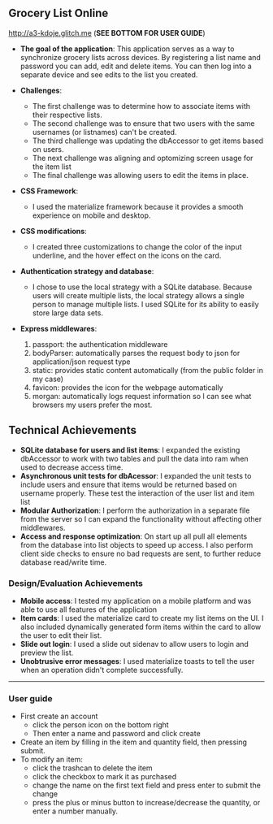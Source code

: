 ## Grocery List Online

http://a3-kdoje.glitch.me (**SEE BOTTOM FOR USER GUIDE**)

- **The goal of the application**: This application serves as a way to synchronize grocery lists across devices. By registering a list name and password you can add, edit and delete items. You can then log into a separate device and see edits to the list you created. 

- **Challenges**: 
    - The first challenge was to determine how to associate items with their respective lists.
    - The second challenge was to ensure that two users with the same usernames (or listnames) can't be created. 
    - The third challenge was updating the dbAccessor to get items based on users.
    - The next challenge was aligning and optomizing screen usage for the item list
    - The final challenge was allowing users to edit the items in place.
- **CSS Framework**:
    - I used the materialize framework because it provides a smooth experience on mobile and desktop.
- **CSS modifications**:
    - I created three customizations to change the color of the input underline, and the hover effect on the icons on the card.
- **Authentication strategy and database**:
    - I chose to use the local strategy with a SQLite database. Because users will create multiple lists, the local strategy allows a single person to manage multiple lists. I used SQLite for its ability to easily store large data sets.
- **Express middlewares**:
    1. passport: the authentication middleware
    2. bodyParser: automatically parses the request body to json for application/json request type
    3. static: provides static content automatically (from the public folder in my case)
    4. favicon: provides the icon for the webpage automatically
    5. morgan: automatically logs request information so I can see what browsers my users prefer the most.

## Technical Achievements
- **SQLite database for users and list items**: I expanded the existing dbAccessor to work with two tables and pull the data into ram when used to decrease access time.
- **Asynchronous unit tests for dbAcessor**: I expanded the unit tests to include users and ensure that items would be returned based on username properly. These test the interaction of the user list and item list
- **Modular Authorization**: I perform the authorization in a separate file from the server so I can expand the functionality without affecting other middlewares.
- **Access and response optimization**: On start up all pull all elements from the database into list objects to speed up access. I also perform client side checks to ensure no bad requests are sent, to further reduce database read/write time.

### Design/Evaluation Achievements
- **Mobile access**: I tested my application on a mobile platform and was able to use all features of the application
- **Item cards**: I used the materialize card to create my list items on the UI. I also included dynamically generated form items within the card to allow the user to edit their list.
- **Slide out login**: I used a slide out sidenav to allow users to login and preview the list.
- **Unobtrusive error messages**: I used materialize toasts to tell the user when an operation didn't complete successfully.
---
### User guide
- First create an account 
    - click the person icon on the bottom right
    - Then enter a name and password and click create
- Create an item by filling in the item and quantity field, then pressing submit.
- To modify an item:
    - click the trashcan to delete the item
    - click the checkbox to mark it as purchased
    - change the name on the first text field and press enter to submit the change
    - press the plus or minus button to increase/decrease the quantity, or enter a number manually.
